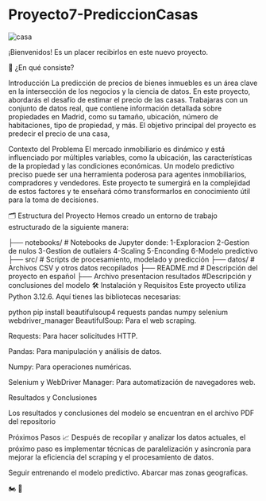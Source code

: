 # Proyecto7-PrediccionCasas
![casa](https://github.com/user-attachments/assets/cc64f4e9-190a-41a0-b4db-dea25427da44)

¡Bienvenidos!
Es un placer recibirlos en este nuevo proyecto.

📝 ¿En qué consiste?

Introducción
La predicción de precios de bienes inmuebles es un área clave en la intersección de los negocios y la ciencia de datos. En este proyecto, abordarás el desafío de estimar el precio de las casas. Trabajaras con un conjunto de datos real, que contiene información detallada sobre propiedades en Madrid, como su tamaño, ubicación, número de habitaciones, tipo de propiedad, y más. El objetivo principal del proyecto es predecir el precio de una casa,

Contexto del Problema
El mercado inmobiliario es dinámico y está influenciado por múltiples variables, como la ubicación, las características de la propiedad y las condiciones económicas. Un modelo predictivo preciso puede ser una herramienta poderosa para agentes inmobiliarios, compradores y vendedores. Este proyecto te sumergirá en la complejidad de estos factores y te enseñará cómo transformarlos en conocimiento útil para la toma de decisiones.

🗂️ Estructura del Proyecto
Hemos creado un entorno de trabajo estructurado de la siguiente manera:

├── notebooks/           # Notebooks de Jupyter donde: 1-Exploracion 
                                                       2-Gestion de nulos
                                                       3-Gestion de outlaiers
                                                       4-Scaling
                                                       5-Enconding
                                                       6-Modelo predictivo
├── src/                 # Scripts de procesamiento, modelado y predicción
├── datos/                # Archivos CSV y otros datos recopilados
├── README.md            # Descripción del proyecto en español
├── Archivo presentacion resultados    #Descripción y conclusiones del modelo
🛠️ Instalación y Requisitos
Este proyecto utiliza Python 3.12.6. Aquí tienes las bibliotecas necesarias:

python
pip install beautifulsoup4 requests pandas numpy selenium webdriver_manager
BeautifulSoup: Para el web scraping.

Requests: Para hacer solicitudes HTTP.

Pandas: Para manipulación y análisis de datos.

Numpy: Para operaciones numéricas.

Selenium y WebDriver Manager: Para automatización de navegadores web.


Resultados y Conclusiones

Los resultados y conclusiones del modelo se encuentran en el archivo PDF del repositorio

Próximos Pasos
📈 Después de recopilar y analizar los datos actuales, el próximo paso es implementar técnicas de paralelización y asincronía para mejorar la eficiencia del scraping y el procesamiento de datos.

Seguir entrenando el modelo predictivo.
Abarcar mas zonas geograficas.


🏍️ 🌟
